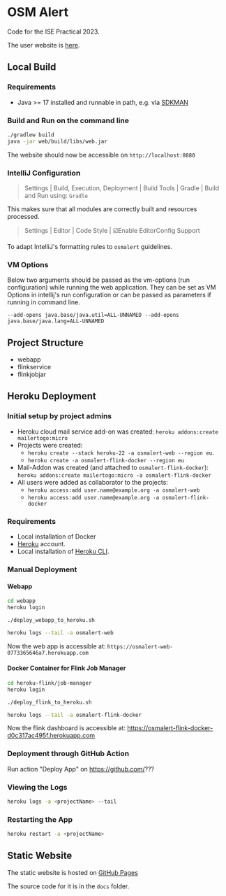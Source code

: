 # OSM Alert

Code for the ISE Practical 2023.

The user website is [here](https://giscience.github.io/osmalert/).

## Local Build

### Requirements

- Java >= 17 installed and runnable in path, e.g. via [SDKMAN](https://sdkman.io/)

[//]: # (- Chrome browser installed and runnable in path)

### Build and Run on the command line

```bash
./gradlew build
java -jar web/build/libs/web.jar
```

[//]: # (The first build can take some time due to Chrome driver installation.)

The website should now be accessible on `http://localhost:8080`

### IntelliJ Configuration

> Settings | Build, Execution, Deployment | Build Tools | Gradle | Build and Run using: `Gradle`

This makes sure that all modules are correctly built and resources processed.

> Settings | Editor | Code Style | ☑️Enable EditorConfig Support

To adapt IntelliJ's formatting rules to `osmalert` guidelines.

### VM Options

Below two arguments should be passed as the vm-options (run configuration) while
running the web application. They can be set as VM Options in intellij's run
configuration or can be passed as parameters if running in command line.

```
--add-opens java.base/java.util=ALL-UNNAMED --add-opens java.base/java.lang=ALL-UNNAMED
```

## Project Structure

- webapp
- flinkservice
- flinkjobjar

## Heroku Deployment

### Initial setup by project admins

- Heroku cloud mail service add-on was created:
  `heroku addons:create mailertogo:micro`
- Projects were created:
    - `heroku create --stack heroku-22 -a osmalert-web --region eu`.
    - `heroku create -a osmalert-flink-docker --region eu`
- Mail-Addon was created (and attached to `osmalert-flink-docker`):
  `heroku addons:create mailertogo:micro -a osmalert-flink-docker`
- All users were added as collaborator to the projects:
    - `heroku access:add user.name@example.org -a osmalert-web`
    - `heroku access:add user.name@example.org -a osmalert-flink-docker`



### Requirements

- Local installation of Docker
- [Heroku](https://www.heroku.com/) account.
- Local installation of [Heroku CLI](https://devcenter.heroku.com/articles/heroku-cli).


### Manual Deployment

#### Webapp


```bash
cd webapp
heroku login

./deploy_webapp_to_heroku.sh

heroku logs --tail -a osmalert-web
```

Now the web app is accessible at: 
`https://osmalert-web-0773365646a7.herokuapp.com`



#### Docker Container for Flink Job Manager


```bash
cd heroku-flink/job-manager
heroku login

./deploy_flink_to_heroku.sh

heroku logs --tail -a osmalert-flink-docker
```

Now the flink dashboard is accessible at:
https://osmalert-flink-docker-d0c317ac495f.herokuapp.com


### Deployment through GitHub Action

Run action "Deploy App" on https://github.com/???

### Viewing the Logs

```bash
heroku logs -a <projectName> --tail
```

### Restarting the App

```bash
heroku restart -a <projectName>
```


## Static Website

The static website is hosted on [GitHub Pages](https://giscience.github.io/osmalert/)

The source code for it is in the `docs` folder.
